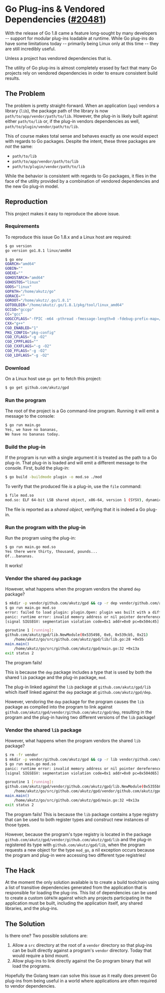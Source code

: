 # Go Plug-ins & Vendored Dependencies ([\#20481](https://github.com/golang/go/issues/20481))
With the release of Go 1.8 came a feature long-sought by many developers --
support for modular plug-ins loadable at runtime. While Go plug-ins do have
some limitations today -- primarily being Linux only at this time -- they
are still incredibly useful.

Unless a project has vendored dependencies that is.

The utility of Go plug-ins is almost completely erased by fact that many
Go projects rely on vendored dependencies in order to ensure consistent
build results.

## The Problem
The problem is pretty straight-forward. When an application (`app`)
vendors a library (`lib`), the package path of the library is now
`path/to/app/vendor/path/to/lib`. However, the plug-in is likely
built against either `path/to/lib` or, if the plug-in vendors
dependencies as well, `path/to/plugin/vendor/path/to/lib`.

This of course makes total sense and behaves exactly as one would
expect with regards to Go packages. Despite the intent, these three
packages are *not* the same:

* `path/to/lib`
* `path/to/app/vendor/path/to/lib`
* `path/to/plugin/vendor/path/to/lib`

While the behavior is consistent with regards to Go packages, it
flies in the face of the utility provided by a combination of
vendored dependencies and the new Go plug-in model.

## Reproduction
This project makes it easy to reproduce the above issue.

### Requirements
To reproduce this issue Go 1.8.x and a Linux host are required:

```bash
$ go version
go version go1.8.1 linux/amd64
```

```bash
$ go env
GOARCH="amd64"
GOBIN=""
GOEXE=""
GOHOSTARCH="amd64"
GOHOSTOS="linux"
GOOS="linux"
GOPATH="/home/akutz/go"
GORACE=""
GOROOT="/home/akutz/.go/1.8.1"
GOTOOLDIR="/home/akutz/.go/1.8.1/pkg/tool/linux_amd64"
GCCGO="gccgo"
CC="gcc"
GOGCCFLAGS="-fPIC -m64 -pthread -fmessage-length=0 -fdebug-prefix-map=/tmp/go-build699913681=/tmp/go-build -gno-record-gcc-switches"
CXX="g++"
CGO_ENABLED="1"
PKG_CONFIG="pkg-config"
CGO_CFLAGS="-g -O2"
CGO_CPPFLAGS=""
CGO_CXXFLAGS="-g -O2"
CGO_FFLAGS="-g -O2"
CGO_LDFLAGS="-g -O2"
```

### Download
On a Linux host use `go get` to fetch this project:

```bash
$ go get github.com/akutz/gpd
```

### Run the program
The root of the project is a Go command-line program. Running it
will emit a message to the console:

```bash
$ go run main.go
Yes, we have no bananas,
We have no bananas today.
```

### Build the plug-in
If the program is run with a single argument it is treated as the
path to a Go plug-in. That plug-in is loaded and will emit a different
message to the console. First, build the plug-in:

```bash
$ go build -buildmode plugin -o mod.so ./mod
```

To verify that the produced file *is* a plug-in, use the `file` command:

```bash
$ file mod.so
mod.so: ELF 64-bit LSB shared object, x86-64, version 1 (SYSV), dynamically linked, BuildID[sha1]=8c78f9a393bd083bde91b2b34b8117592387f40e, not stripped
```

The file is reported as a *shared object*, verifying that it is indeed a
Go plug-in.

### Run the program with the plug-in
Run the program using the plug-in:

```bash
$ go run main.go mod.so
Yes there were thirty, thousand, pounds...
Of...bananas.
```

It works!

### Vendor the shared `dep` package
However, what happens when the program vendors the shared `dep` package?

```bash
$ mkdir -p vendor/github.com/akutz/gpd && cp -r dep vendor/github.com/akutz/gpd
$ go run main.go mod.so
error: failed to load plugin: plugin.Open: plugin was built with a different version of package github.com/akutz/gpd/lib
panic: runtime error: invalid memory address or nil pointer dereference
[signal SIGSEGV: segmentation violation code=0x1 addr=0x0 pc=0x504c45]

goroutine 1 [running]:
github.com/akutz/gpd/lib.NewModule(0x535498, 0x6, 0x539cb5, 0x21)
	/home/akutz/go/src/github.com/akutz/gpd/lib/lib.go:28 +0x55
main.main()
	/home/akutz/go/src/github.com/akutz/gpd/main.go:32 +0x13a
exit status 2
```

The program fails!

This is because the `dep` package includes a type that
is used by both the shared `lib` package and the plug-in package, `mod`.

The plug-in linked against the `lib` package at `github.com/akutz/gpd/lib`
which itself linked against the `dep` package at `github.com/akutz/gpd/dep`.

However, vendoring the `dep` package for the program causes the `lib`
package as compiled into the program to link against
`github.com/akutz/gpd/vendor/github.com/akutz/gpd/dep`, resulting in
the program and the plug-in having two different versions of the `lib`
package!

### Vendor the shared `lib` package
However, what happens when the program vendors the shared `lib` package?

```bash
$ rm -fr vendor
$ mkdir -p vendor/github.com/akutz/gpd && cp -r lib vendor/github.com/akutz/gpd
$ go run main.go mod.so
panic: runtime error: invalid memory address or nil pointer dereference
[signal SIGSEGV: segmentation violation code=0x1 addr=0x0 pc=0x504d65]

goroutine 1 [running]:
github.com/akutz/gpd/vendor/github.com/akutz/gpd/lib.NewModule(0x5355b8, 0x6, 0xc42000c2c0, 0x0)
	/home/akutz/go/src/github.com/akutz/gpd/vendor/github.com/akutz/gpd/lib/lib.go:28 +0x55
main.main()
	/home/akutz/go/src/github.com/akutz/gpd/main.go:32 +0x13a
exit status 2
```

The program fails! This is because the `lib` package contains a type
registry that can be used to both register types and construct new
instances of those types.

However, because the program's type registry is located in the package
`github.com/akutz/gpd/vendor/github.com/akutz/gpd/lib` and the plug-in
registered its type with `github.com/akutz/gpd/lib`, when the program
requests a new object for the type `mod_go`, a nil exception occurs
because the program and plug-in were accessing two different type
registries!

## The Hack
At the moment the only solution available is to create a build
toolchain using a list of transitive dependencies generated from
the application that is responsible for loading the plug-ins. This
list of dependencies can be used to create a custom `GOPATH` against
which any projects participating in the application must be built,
including the application itself, any shared libraries, and the
plug-ins.

## The Solution
Is there one? Two possible solutions are:

1. Allow a `src` directory at the root of a `vendor` directory so that
plug-ins can be built directly against a program's `vendor` directory.
Today that would require a bind mount.
2. Allow plug-ins to link directly against the Go program binary that
will load the programs.

Hopefully the Golang team can solve this issue as it really does prevent
Go plug-ins from being useful in a world where applications are often
required to vendor dependencies.
